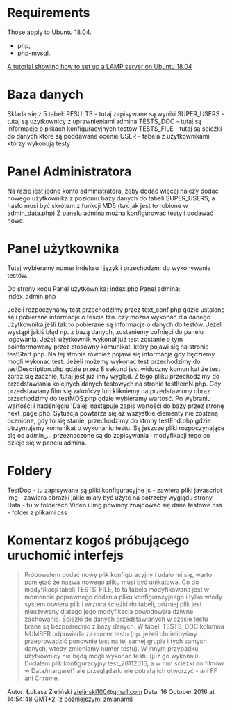 # Requirements

Those apply to Ubuntu 18.04.
* php,
* php-mysql.

[A tutorial showing how to set up a LAMP server on Ubuntu 18.04](https://www.digitalocean.com/community/tutorials/how-to-install-linux-apache-mysql-php-lamp-stack-ubuntu-18-04)

# Baza danych

Składa się z 5 tabel:
RESULTS - tutaj zapisywane są wyniki
SUPER_USERS - tutaj są użytkownicy z uprawnieniami admina
TESTS_DOC - tutaj są informacje o plikach konfiguracyjnych testów
TESTS_FILE - tutaj są ścieżki do danych które są poddawane ocenie
USER - tabela z użytkownikami którzy wykonują testy 

# Panel Administratora

Na razie jest jedno konto administratora, żeby dodać więcej należy dodać nowego użytkownika z poziomu bazy danych do tabeli SUPER_USERS, a hasło musi być skrótem z funkcji MD5 (tak jak jest to robione w admin_data.php)
Z panelu admina można konfigurować testy i dodawać nowe.

# Panel użytkownika

Tutaj wybieramy numer indeksu i język i przechodzmi do wykonywania testów. 

Od strony kodu
Panel użytkownika: index.php
Panel admina: index_admin.php

Jeżeli rozpoczynamy test przechodzimy przez text_conf.php gdzie ustalane są i pobierane informacje o teście tzn. czy można wykonać dla danego użytkownika jeśli tak to pobierane są informacje o danych do testów. Jeżeli wystąpi jakiś błąd np. z bazą danych, zostaniemy cofnięci do panelu logowania. Jeżeli użytkownik wykonał już test zostanie o tym poinformowany przez stosowny komunikat, który pojawi się na stronie testStart.php. Na tej stronie również pojawi się informacja gdy będziemy mogli wykonać test. Jeżeli możemy wykonać test przechodzimy do testDescription.php gdzie przez 8 sekund jest widoczny komunikat że test zaraz się zacznie, tutaj jest już inny wygląd. Z tego pliku przechodzimy do przedstawiania kolejnych danych testowych na stronie testItemN.php. Gdy przedstawiany film się zakończy lub klikniemy na przedstawiony obraz przechodzimy do testMOS.php gdzie wybieramy wartość. Po wybraniu wartości i naciśnięciu 'Dalej' następuje zapis wartości do bazy przez stronę next_page.php. Sytuacja powtarza się aż wszystkie elementy nie zostaną ocenione, gdy to się stanie, przechodzimy do strony testEnd.php gdzie otrzymujemy komunikat o wykonaniu testu. 
Są jeszcze pliki rozpoczynające się od admin_... przeznaczone są do zapisywania i modyfikacji tego co dzieje się w panelu admina.

# Foldery

TestDoc - tu zapisywane są pliki konfiguracyjne
js - zawiera pliki javascript
img - zawiera obrazki jakie miały być użyte na potrzeby wyglądu strony
Data - tu w folderach Video i Img powinny znajdować się dane testowe
css - folder z plikami css

# Komentarz kogoś próbującego uruchomić interfejs

> Próbowałem dodać nowy plik konfiguracyjny i udało mi się, warto pamiętać że nazwa nowego pliku musi być unikatowa. Co do modyfikacji tabeli TESTS_FILE, to ta tabela modyfikowana jest w momencie poprawnego dodania pliku konfiguracyjnego i tylko wtedy system otwiera plik i wrzuca ścieżki do tabeli, później plik jest nieużywany dlatego jego modyfikacja powodowała dziwne zachowania. Ścieżki do danych przedstawianych w czasie testu brane są bezpośrednio z bazy danych. W tabeli TESTS_DOC kolumna NUMBER odpowiada za numer testu (np. jeżeli chcielibyśmy przeprowadzić ponownie test na tej samej grupie i tych samych danych, wtedy zmieniamy numer testu). W innym przypadku użytkownicy nie będą mogli wykonać testu (już go wykonali). Dodałem plik konfiguracyjny test_28112016, a w nim ścieżki do filmów w Data/margaret1 ale przeglądarki nie potrafą ich otworzyć - ani FF ani Chrome.

Autor: Łukasz Zieliński [zielinski100@gmail.com](mailto:zielinski100@gmail.com)
Data: 16 October 2016 at 14:54:48 GMT+2 (z późniejszymi zmianami)